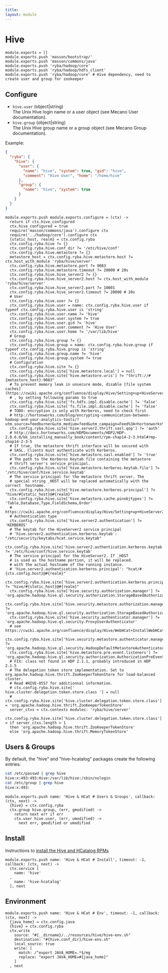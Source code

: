 ```yaml
---
title: 
layout: module
---
```


# Hive

    module.exports = []
    module.exports.push 'masson/bootstrap/'
    module.exports.push 'masson/commons/java'
    module.exports.push 'ryba/hadoop/core'
    module.exports.push 'ryba/hadoop/hdfs_client'
    module.exports.push 'ryba/hadoop/core' # Hive dependency, need to create user and group for zookeeper

## Configure

*   `hive.user` (object|string)   
    The Unix Hive login name or a user object (see Mecano User documentation).   
*   `hive.group` (object|string)   
    The Unix Hive group name or a group object (see Mecano Group documentation).   

Example:

```json
{
  "ryba": {
    "hive": {
      "user": {
        "name": "hive", "system": true, "gid": "hive",
        "comment": "Hive User", "home": "/home/hive"
      },
      "group": {
        "name": "hive", "system": true
      }
    }
  }
}
```

    module.exports.push module.exports.configure = (ctx) ->
      return if ctx.hive_configured
      ctx.hive_configured = true
      require('masson/commons/java').configure ctx
      require('../hadoop/core').configure ctx
      {static_host, realm} = ctx.config.ryba
      ctx.config.ryba.hive ?= {}
      ctx.config.ryba.hive.conf_dir ?= '/etc/hive/conf'
      ctx.config.ryba.hive.metastore ?= {}
      metastore_host = ctx.config.ryba.hive.metastore.host ?= ctx.host_with_module 'ryba/hive/server'
      ctx.config.ryba.hive.metastore.port ?= 9083
      ctx.config.ryba.hive.metastore.timeout ?= 20000 # 20s
      ctx.config.ryba.hive.hive_server2 ?= {}
      ctx.config.ryba.hive.hive_server2.host ?= ctx.host_with_module 'ryba/hive/server'
      ctx.config.ryba.hive.hive_server2.port ?= 10001
      ctx.config.ryba.hive.hive_server2.timeout ?= 20000 # 20s
      # User
      ctx.config.ryba.hive.user ?= {}
      ctx.config.ryba.hive.user = name: ctx.config.ryba.hive.user if typeof ctx.config.ryba.hive.user is 'string'
      ctx.config.ryba.hive.user.name ?= 'hive'
      ctx.config.ryba.hive.user.system ?= true
      ctx.config.ryba.hive.user.gid ?= 'hive'
      ctx.config.ryba.hive.user.comment ?= 'Hive User'
      ctx.config.ryba.hive.user.home ?= '/var/lib/hive'
      # Group
      ctx.config.ryba.hive.group ?= {}
      ctx.config.ryba.hive.group = name: ctx.config.ryba.hive.group if typeof ctx.config.ryba.hive.group is 'string'
      ctx.config.ryba.hive.group.name ?= 'hive'
      ctx.config.ryba.hive.group.system ?= true
      # Configuration
      ctx.config.ryba.hive.site ?= {}
      ctx.config.ryba.hive.site['hive.metastore.local'] = null
      ctx.config.ryba.hive.site['hive.metastore.uris'] ?= "thrift://#{metastore_host}:9083"
      # To prevent memory leak in unsecure mode, disable [file system caches](https://cwiki.apache.org/confluence/display/Hive/Setting+up+HiveServer2)
      # , by setting following params to true
      ctx.config.ryba.hive.site['fs.hdfs.impl.disable.cache'] ?= 'false'
      ctx.config.ryba.hive.site['fs.file.impl.disable.cache'] ?= 'false'
      # TODO: encryption is only with Kerberos, need to check first
      # http://hortonworks.com/blog/encrypting-communication-between-hadoop-and-your-analytics-tools/?utm_source=feedburner&utm_medium=feed&utm_campaign=Feed%3A+hortonworks%2Ffeed+%28Hortonworks+on+Hadoop%29
      ctx.config.ryba.hive.site['hive.server2.thrift.sasl.qop'] ?= 'auth'
      # http://docs.hortonworks.com/HDPDocuments/HDP2/HDP-2.0.6.0/bk_installing_manually_book/content/rpm-chap14-2-3.html#rmp-chap14-2-3-5
      # If true, the metastore thrift interface will be secured with
      # SASL. Clients must authenticate with Kerberos.
      ctx.config.ryba.hive.site['hive.metastore.sasl.enabled'] ?= 'true'
      # The path to the Kerberos Keytab file containing the metastore
      # thrift server's service principal.
      ctx.config.ryba.hive.site['hive.metastore.kerberos.keytab.file'] ?= '/etc/hive/conf/hive.service.keytab'
      # The service principal for the metastore thrift server. The
      # special string _HOST will be replaced automatically with the correct  hostname.
      ctx.config.ryba.hive.site['hive.metastore.kerberos.principal'] ?= "hive/#{static_host}@#{realm}"
      ctx.config.ryba.hive.site['hive.metastore.cache.pinobjtypes'] ?= 'Table,Database,Type,FieldSchema,Order'
      # https://cwiki.apache.org/confluence/display/Hive/Setting+up+HiveServer2
      # Authentication type
      ctx.config.ryba.hive.site['hive.server2.authentication'] ?= 'KERBEROS'
      # The keytab for the HiveServer2 service principal
      # 'hive.server2.authentication.kerberos.keytab': "/etc/security/keytabs/hcat.service.keytab"
      ctx.config.ryba.hive.site['hive.server2.authentication.kerberos.keytab'] ?= '/etc/hive/conf/hive.service.keytab'
      # The service principal for the HiveServer2. If _HOST
      # is used as the hostname portion, it will be replaced.
      # with the actual hostname of the running instance.
      # 'hive.server2.authentication.kerberos.principal': "hcat/#{ctx.config.host}@#{realm}"
      ctx.config.ryba.hive.site['hive.server2.authentication.kerberos.principal'] ?= "hive/#{static_host}@#{realm}"
      ctx.config.ryba.hive.site['hive.security.authorization.manager'] ?= 'org.apache.hadoop.hive.ql.security.authorization.StorageBasedAuthorizationProvider'
      ctx.config.ryba.hive.site['hive.security.metastore.authorization.manager'] ?= 'org.apache.hadoop.hive.ql.security.authorization.StorageBasedAuthorizationProvider'
      ctx.config.ryba.hive.site['hive.security.authenticator.manager'] ?= 'org.apache.hadoop.hive.ql.security.ProxyUserAuthenticator'
      # see https://cwiki.apache.org/confluence/display/Hive/WebHCat+InstallWebHCat
      ctx.config.ryba.hive.site['hive.security.metastore.authenticator.manager'] ?= 'org.apache.hadoop.hive.ql.security.HadoopDefaultMetastoreAuthenticator'
      ctx.config.ryba.hive.site['hive.metastore.pre.event.listeners'] ?= 'org.apache.hadoop.hive.ql.security.authorization.AuthorizationPreEventListener'
      # FIX: class not found in HDP 2.1.1, probably introduced in HDP 2.1.5
      # The delegation token store implementation. Set to org.apache.hadoop.hive.thrift.ZooKeeperTokenStore for load-balanced cluster.
      # Read #HIVE-8557 for additionnal information.
      # ctx.config.ryba.hive.site[' hive.cluster.delegation.token.store.class '] = null
      # ctx.config.ryba.hive.site['hive.cluster.delegation.token.store.class'] = 'org.apache.hadoop.hive.thrift.ZooKeeperTokenStore'
      server_ctxs = ctx.contexts modules: 'ryba/hive/server'
      ctx.config.ryba.hive.site['hive.cluster.delegation.token.store.class'] = if server_ctxs.length > 1
      then 'org.apache.hadoop.hive.thrift.ZooKeeperTokenStore'
      else 'org.apache.hadoop.hive.thrift.MemoryTokenStore'

## Users & Groups

By default, the "hive" and "hive-hcatalog" packages create the following
entries:

```bash
cat /etc/passwd | grep hive
hive:x:493:493:Hive:/var/lib/hive:/sbin/nologin
cat /etc/group | grep hive
hive:x:493:
```

    module.exports.push name: 'Hive & HCat # Users & Groups', callback: (ctx, next) ->
      {hive} = ctx.config.ryba
      ctx.group hive.group, (err, gmodified) ->
        return next err if err
        ctx.user hive.user, (err, umodified) ->
          next err, gmodified or umodified

## Install

Instructions to [install the Hive and HCatalog RPMs](http://docs.hortonworks.com/HDPDocuments/HDP1/HDP-1.2.3/bk_installing_manually_book/content/rpm-chap6-1.html)

    module.exports.push name: 'Hive & HCat # Install', timeout: -1, callback: (ctx, next) ->
      ctx.service [
        name: 'hive'
      ,
        name: 'hive-hcatalog'
      ], next

## Environment

    module.exports.push name: 'Hive & HCat # Env', timeout: -1, callback: (ctx, next) ->
      {java_home} = ctx.config.java
      {hive} = ctx.config.ryba
      ctx.write
        source: "#{__dirname}/../resources/hive/hive-env.sh"
        destination: "#{hive.conf_dir}/hive-env.sh"
        local_source: true
        write: [
          match: /^export JAVA_HOME=.*$/mg
          replace: "export JAVA_HOME=#{java_home}"
        ]
      , next



